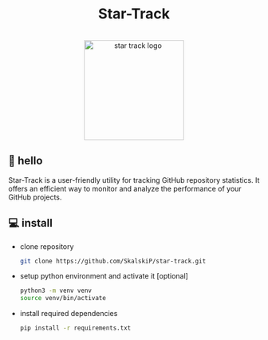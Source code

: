 <h1 align="center">Star-Track </h1>

<p align="center">
    </br>
    <img width="200" src="https://github.com/SkalskiP/star-track/assets/26109316/78d16753-0dd6-4857-a017-89ecd3b479c9" alt="star track logo">
    </br>
</p>


## 👋 hello

Star-Track is a user-friendly utility for tracking GitHub repository statistics. It offers an efficient way to monitor and analyze the performance of your GitHub projects.

## 💻 install

- clone repository

    ```bash
    git clone https://github.com/SkalskiP/star-track.git
    ```
  
- setup python environment and activate it [optional]

    ```bash
    python3 -m venv venv
    source venv/bin/activate
    ```

- install required dependencies

    ```bash
    pip install -r requirements.txt
    ```
